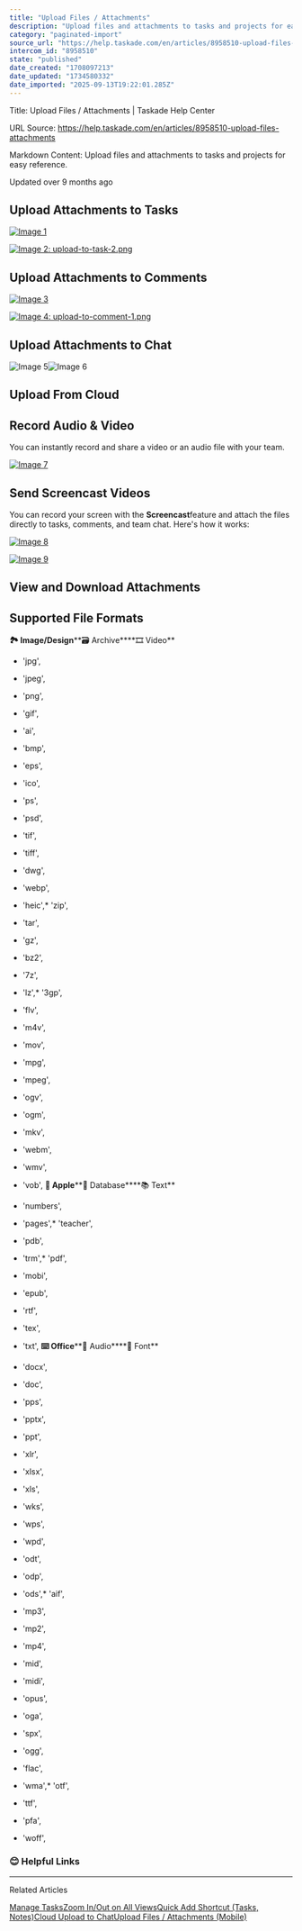 ```yaml
---
title: "Upload Files / Attachments"
description: "Upload files and attachments to tasks and projects for easy reference."
category: "paginated-import"
source_url: "https://help.taskade.com/en/articles/8958510-upload-files-attachments"
intercom_id: "8958510"
state: "published"
date_created: "1708097213"
date_updated: "1734580332"
date_imported: "2025-09-13T19:22:01.285Z"
---
```


Title: Upload Files / Attachments | Taskade Help Center

URL Source: https://help.taskade.com/en/articles/8958510-upload-files-attachments

Markdown Content:
Upload files and attachments to tasks and projects for easy reference.

Updated over 9 months ago

**Upload Attachments to Tasks**
-------------------------------

[![Image 1](https://taskade.intercom-attachments-7.com/i/o/965375334/55ec93b3defa6228a0576ea7/18180964876563?expires=1757792700&signature=8efecffcb9c7b9934b9edf6443289d6bba38d537548cb50b9d6604021f9d85b1&req=fSYiFc57noJbFb4f3HP0gOjmslkyxh8lSiTxhh1U6DegYFSztmAKlSild%2F5c%0A4J4c%2FMfRP92bWMPQgA%3D%3D%0A)](https://taskade.intercom-attachments-7.com/i/o/965375334/55ec93b3defa6228a0576ea7/18180964876563?expires=1757792700&signature=8efecffcb9c7b9934b9edf6443289d6bba38d537548cb50b9d6604021f9d85b1&req=fSYiFc57noJbFb4f3HP0gOjmslkyxh8lSiTxhh1U6DegYFSztmAKlSild%2F5c%0A4J4c%2FMfRP92bWMPQgA%3D%3D%0A)

[![Image 2: upload-to-task-2.png](https://taskade.intercom-attachments-7.com/i/o/965375332/f97216a575a9d7a264e7440f/15161207276179?expires=1757792700&signature=5f3874fcab9b69a8fd60b0cd09093e360fc0e4c8a335ca8afb9ed0233cf3e8aa&req=fSYiFc57noJdFb4f3HP0gNOBHasqSAtU%2FaHc0pMY4xIUc20w58G6gKVnLH6P%0AhV5q8zOrYn0JK8h2aQ%3D%3D%0A)](https://taskade.intercom-attachments-7.com/i/o/965375332/f97216a575a9d7a264e7440f/15161207276179?expires=1757792700&signature=5f3874fcab9b69a8fd60b0cd09093e360fc0e4c8a335ca8afb9ed0233cf3e8aa&req=fSYiFc57noJdFb4f3HP0gNOBHasqSAtU%2FaHc0pMY4xIUc20w58G6gKVnLH6P%0AhV5q8zOrYn0JK8h2aQ%3D%3D%0A)

**Upload Attachments to Comments**
----------------------------------

[![Image 3](https://taskade.intercom-attachments-7.com/i/o/965375333/9077ca4f089fbff3796d5c91/18180909491859?expires=1757792700&signature=b13107764c04d9a72d06c3401f238893a86678c2707936f59aaa0ab95c39df0a&req=fSYiFc57noJcFb4f3HP0gITQAdU%2BFl%2FOSYuPxSZfm2xmh1vnuTSQHzgW7tMZ%0Ahb4b1o0q%2B%2BTQQag9fw%3D%3D%0A)](https://taskade.intercom-attachments-7.com/i/o/965375333/9077ca4f089fbff3796d5c91/18180909491859?expires=1757792700&signature=b13107764c04d9a72d06c3401f238893a86678c2707936f59aaa0ab95c39df0a&req=fSYiFc57noJcFb4f3HP0gITQAdU%2BFl%2FOSYuPxSZfm2xmh1vnuTSQHzgW7tMZ%0Ahb4b1o0q%2B%2BTQQag9fw%3D%3D%0A)

[![Image 4: upload-to-comment-1.png](https://taskade.intercom-attachments-7.com/i/o/965375351/696a73bbc7fcce2e00a5a908/15161304888595?expires=1757792700&signature=39561cabe88b8ea12b8f067298a8fe4d61c39aeafe3f9f289e355fb54d61bba1&req=fSYiFc57noReFb4f3HP0gJNjs6RTQSQLnq7NnHezcxjfgCu0LCrLWOonoI3n%0Ap1bl3FrFYMq0%2Byzppw%3D%3D%0A)](https://taskade.intercom-attachments-7.com/i/o/965375351/696a73bbc7fcce2e00a5a908/15161304888595?expires=1757792700&signature=39561cabe88b8ea12b8f067298a8fe4d61c39aeafe3f9f289e355fb54d61bba1&req=fSYiFc57noReFb4f3HP0gJNjs6RTQSQLnq7NnHezcxjfgCu0LCrLWOonoI3n%0Ap1bl3FrFYMq0%2Byzppw%3D%3D%0A)

**Upload Attachments to Chat**
------------------------------

![Image 5](https://taskade.intercom-attachments-7.com/i/o/965375361/90bc3acc2c473185f4a9f3b9/18180911046291?expires=1757916000&signature=398bfaf9cb7ec5ac78bd2c3fcef8dd10a9689de1f654c98f4dc4e84b65c6474b&req=fSYiFc57nodeFb4X1HO4gbnmnN9ZZxSJ5F7tB7XNGxl1GETHebuVEr4kvvQ0%0A)![Image 6](https://taskade.intercom-attachments-7.com/i/o/965375363/358f0b3f82b9dd5ff9df77d3/15161627259539?expires=1757916000&signature=7b0074282ca9462f3a548ff382322d9a11cfefc7b28173516aabb727ce84cb15&req=fSYiFc57nodcFb4X1HO4gcVjP1vTJPCzmxzv5CQ%2Bb7ARWDI7jRArwXB2uoq6%0A)

**Upload From Cloud**
---------------------

**Record Audio & Video**
------------------------

You can instantly record and share a video or an audio file with your team.

[![Image 7](https://taskade.intercom-attachments-7.com/i/o/965375371/91520c1b2fe9e6a9179350c1/18181104208787?expires=1757792700&signature=d4abee1a0f902454c9b481059834b3fe715b6d28dce113a403e8337a519c0ad5&req=fSYiFc57noZeFb4f3HP0gKaC%2F9GteLjbwk9N3SVzzvqbAaSBitHXQ3Al4nu4%0ARVZD6XpOZhvAlP6GSQ%3D%3D%0A)](https://taskade.intercom-attachments-7.com/i/o/965375371/91520c1b2fe9e6a9179350c1/18181104208787?expires=1757792700&signature=d4abee1a0f902454c9b481059834b3fe715b6d28dce113a403e8337a519c0ad5&req=fSYiFc57noZeFb4f3HP0gKaC%2F9GteLjbwk9N3SVzzvqbAaSBitHXQ3Al4nu4%0ARVZD6XpOZhvAlP6GSQ%3D%3D%0A)

**Send Screencast Videos**
--------------------------

You can record your screen with the **Screencast**feature and attach the files directly to tasks, comments, and team chat. Here's how it works:

[![Image 8](https://downloads.intercomcdn.com/i/o/979105126/40f7e699e47a1159dc44edd4/screencast-1.jpg?expires=1757792700&signature=24cb2851754814fab5731ba127b5544f815bf113dc5c6a6c0c47769e090003b9&req=fScuF8l7nINZFb4f3HP0gKCPivMMbVJC2uZ5Ih1dXzT7gNDolXRX8zUddX9B%0AcKOyzf2eWwbXN2lAsw%3D%3D%0A)](https://downloads.intercomcdn.com/i/o/979105126/40f7e699e47a1159dc44edd4/screencast-1.jpg?expires=1757792700&signature=24cb2851754814fab5731ba127b5544f815bf113dc5c6a6c0c47769e090003b9&req=fScuF8l7nINZFb4f3HP0gKCPivMMbVJC2uZ5Ih1dXzT7gNDolXRX8zUddX9B%0AcKOyzf2eWwbXN2lAsw%3D%3D%0A)

[![Image 9](https://downloads.intercomcdn.com/i/o/979110617/bda61b874284e525e9e36ca9/screencast-2.png?expires=1757792700&signature=e8eeabe88e1425523edd0b199596f34e8b4bc5b70dbb567a145de45220227a9a&req=fScuF8h%2Bm4BYFb4f3HP0gOBVgEb1j4V1AOrLwU%2FLVbhPXR%2BExhm2d8JrmT4%2F%0Auxgj%2BaNS0UyRBtJ5uQ%3D%3D%0A)](https://downloads.intercomcdn.com/i/o/979110617/bda61b874284e525e9e36ca9/screencast-2.png?expires=1757792700&signature=e8eeabe88e1425523edd0b199596f34e8b4bc5b70dbb567a145de45220227a9a&req=fScuF8h%2Bm4BYFb4f3HP0gOBVgEb1j4V1AOrLwU%2FLVbhPXR%2BExhm2d8JrmT4%2F%0Auxgj%2BaNS0UyRBtJ5uQ%3D%3D%0A)

**View and Download Attachments**
---------------------------------

**Supported File Formats**
--------------------------

**🏞 Image/Design****🗃️ Archive****🎞️ Video**
*   'jpg',

*   'jpeg',

*   'png',

*   'gif',

*   'ai',

*   'bmp',

*   'eps',

*   'ico',

*   'ps',

*   'psd',

*   'tif',

*   'tiff',

*   'dwg',

*   'webp',

*   'heic',*   'zip',

*   'tar',

*   'gz',

*   'bz2',

*   '7z',

*   'lz',*   '3gp',

*   'flv',

*   'm4v',

*   'mov',

*   'mpg',

*   'mpeg',

*   'ogv',

*   'ogm',

*   'mkv',

*   'webm',

*   'wmv',

*   'vob',
**🍎 Apple****💾 Database****📚 Text**
*   'numbers',

*   'pages',*   'teacher',

*   'pdb',

*   'trm',*   'pdf',

*   'mobi',

*   'epub',

*   'rtf',

*   'tex',

*   'txt',
**⌨️ Office****🎵 Audio****🔡 Font**
*   'docx',

*   'doc',

*   'pps',

*   'pptx',

*   'ppt',

*   'xlr',

*   'xlsx',

*   'xls',

*   'wks',

*   'wps',

*   'wpd',

*   'odt',

*   'odp',

*   'ods',*   'aif',

*   'mp3',

*   'mp2',

*   'mp4',

*   'mid',

*   'midi',

*   'opus',

*   'oga',

*   'spx',

*   'ogg',

*   'flac',

*   'wma',*   'otf',

*   'ttf',

*   'pfa',

*   'woff',

### **😊 Helpful Links**

* * *

Related Articles

[Manage Tasks](https://help.taskade.com/en/articles/8958379-manage-tasks)[Zoom In/Out on All Views](https://help.taskade.com/en/articles/8958392-zoom-in-out-on-all-views)[Quick Add Shortcut (Tasks, Notes)](https://help.taskade.com/en/articles/8958404-quick-add-shortcut-tasks-notes)[Cloud Upload to Chat](https://help.taskade.com/en/articles/8958444-cloud-upload-to-chat)[Upload Files / Attachments (Mobile)](https://help.taskade.com/en/articles/11456283-upload-files-attachments-mobile)
